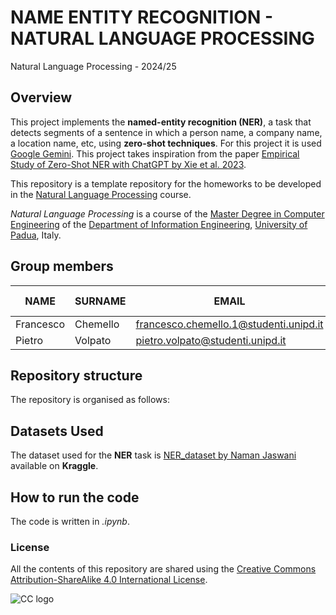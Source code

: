 # NAME ENTITY RECOGNITION - NATURAL LANGUAGE PROCESSING #
Natural Language Processing - 2024/25

## Overview ##
This project implements the **named-entity recognition (NER)**, a task that detects segments of a sentence in which a person name, a company name, a location name, etc, using **zero-shot techniques**. For this project it is used [Google Gemini](https://ai.google.dev/gemini-api/docs?hl=it).
This project takes inspiration from the paper [Empirical Study of Zero-Shot NER with ChatGPT by Xie et al. 2023](https://arxiv.org/abs/2310.10035). 

This repository is a template repository for the homeworks to be developed in the [Natural Language Processing](https://stem.elearning.unipd.it/course/view.php?id=9624) course.

*Natural Language Processing* is a course of the [Master Degree in Computer Engineering](https://degrees.dei.unipd.it/master-degrees/computer-engineering/) of the  [Department of Information Engineering](https://www.dei.unipd.it/en/), [University of Padua](https://www.unipd.it/en/), Italy.

## Group members ##
| NAME        | SURNAME     | EMAIL                                     | ID NUMBER  |
|-------------|-------------|-------------------------------------------|------------|
| Francesco   | Chemello    | francesco.chemello.1@studenti.unipd.it    | 2121346    |
| Pietro      | Volpato     | pietro.volpato@studenti.unipd.it          |     |

## Repository structure ##
The repository is organised as follows:

## Datasets Used ##
The dataset used for the **NER** task is [NER_dataset by Naman Jaswani](https://www.kaggle.com/datasets/namanj27/ner-dataset) available on **Kraggle**.

## How to run the code ##
The code is written in *.ipynb*.

### License ###

All the contents of this repository are shared using the [Creative Commons Attribution-ShareAlike 4.0 International License](http://creativecommons.org/licenses/by-sa/4.0/).

![CC logo](https://i.creativecommons.org/l/by-sa/4.0/88x31.png)